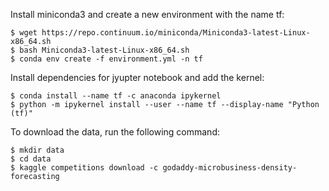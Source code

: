 Install miniconda3 and create a new environment with the name tf:

    $ wget https://repo.continuum.io/miniconda/Miniconda3-latest-Linux-x86_64.sh
    $ bash Miniconda3-latest-Linux-x86_64.sh
    $ conda env create -f environment.yml -n tf

Install dependencies for jyupter notebook and add the kernel:

    $ conda install --name tf -c anaconda ipykernel
    $ python -m ipykernel install --user --name tf --display-name "Python (tf)"


To download the data, run the following command:

    $ mkdir data
    $ cd data
    $ kaggle competitions download -c godaddy-microbusiness-density-forecasting
